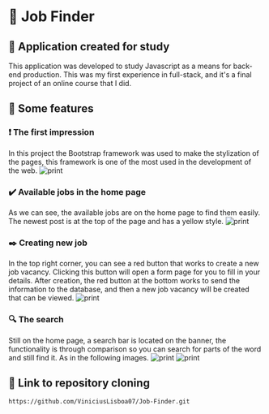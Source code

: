 # :money_with_wings: Job Finder
## :page_with_curl: Application created for study
This application was developed to study Javascript as a means for back-end production. This was my first experience in full-stack, and it's a final project of an online course that I did.
## :wrench: Some features
### :heavy_exclamation_mark: The first impression
In this project the Bootstrap framework was used to make the stylization of the pages, this framework is one of the most used in the development of the web.
![print](https://github.com/ViniciusLisboa07/Job-Finder/blob/master/Opera%20Instantâneo_2020-07-28_143552_localhost.png)

 ### :heavy_check_mark: Available jobs in the home page
  As we can see, the available jobs are on the home page to find them easily. The newest post is at the top of the page and has a yellow style.
![print](https://github.com/ViniciusLisboa07/Job-Finder/blob/master/Opera%20Instantâneo_2020-07-28_143830_localhost.png)

### :black_nib: Creating new job
In the top right corner, you can see a red button that works to create a new job vacancy. Clicking this button will open a form page for you to fill in your details. After creation, the red button at the bottom works to send the information to the database, and then a new job vacancy will be created that can be viewed.
![print](https://github.com/ViniciusLisboa07/Job-Finder/blob/master/Opera%20Instantâneo_2020-07-28_143939_localhost.png)

### :mag: The search
Still on the home page, a search bar is located on the banner, the functionality is through comparison so you can search for parts of the word and still find it. As in the following images.
![print](https://github.com/ViniciusLisboa07/Job-Finder/blob/master/Opera%20Instantâneo_2020-07-28_144055_localhost.png)
![print](https://github.com/ViniciusLisboa07/Job-Finder/blob/master/Opera%20Instantâneo_2020-07-28_153401_localhost.png)


## :link: Link to repository cloning
```https://github.com/ViniciusLisboa07/Job-Finder.git ```
